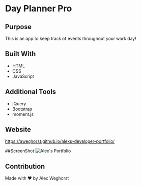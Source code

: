 # Day Planner Pro
## Purpose
This is an app to keep track of events throughout your work day!

## Built With
* HTML
* CSS
* JavaScript

## Additional Tools
* jQuery
* Bootstrap
* moment.js

## Website
https://aweghorst.github.io/alexs-developer-portfolio/

##ScreenShot
![Alex's Portfolio](https://user-images.githubusercontent.com/80176140/113527091-04939500-9582-11eb-82d0-eedcd787ef7a.png)


## Contribution
Made with ❤️ by Alex Weghorst
